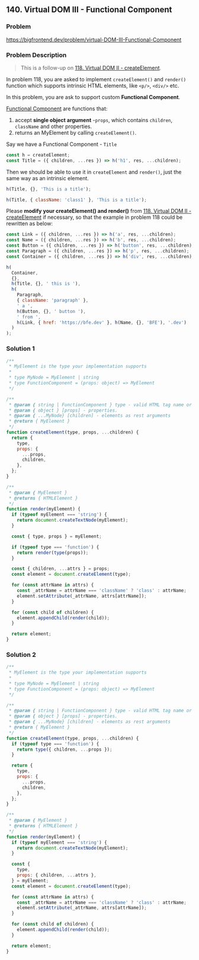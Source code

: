 ## 140. Virtual DOM III - Functional Component

### Problem

https://bigfrontend.dev/problem/virtual-DOM-III-Functional-Component

### Problem Description

> This is a follow-up on [118. Virtual DOM II - createElement](https://bigfrontend.dev/problem/virtual-dom-II-createElement).

In problem 118, you are asked to implement `createElement()` and `render()` function which supports intrinsic HTML elements, like `<p/>`, `<div/>` etc.

In this problem, you are ask to support custom **Functional Component**.

[Functional Component](https://reactjs.org/docs/components-and-props.html#function-and-class-components) are functions that:

1. accept **single object argument** -`props`, which contains `children`, `className` and other properties.
2. returns an MyElement by calling `createElement()`.

Say we have a Functional Component - `Title`

```js
const h = createElement;
const Title = ({ children, ...res }) => h('h1', res, ...children);
```

Then we should be able to use it in `createElement` and `render()`, just the same way as an intrinsic element.

```js
h(Title, {}, 'This is a title');

h(Title, { className: 'class1' }, 'This is a title');
```

Please **modify your createElement() and render()** from [118. Virtual DOM II - createElement](https://bigfrontend.dev/problem/virtual-dom-II-createElement) if necessary, so that the example in problem 118 could be rewritten as below:

```js
const Link = ({ children, ...res }) => h('a', res, ...children);
const Name = ({ children, ...res }) => h('b', res, ...children);
const Button = ({ children, ...res }) => h('button', res, ...children);
const Paragraph = ({ children, ...res }) => h('p', res, ...children);
const Container = ({ children, ...res }) => h('div', res, ...children);

h(
  Container,
  {},
  h(Title, {}, ' this is '),
  h(
    Paragraph,
    { className: 'paragraph' },
    ' a ',
    h(Button, {}, ' button '),
    ' from ',
    h(Link, { href: 'https://bfe.dev' }, h(Name, {}, 'BFE'), '.dev')
  )
);
```

### Solution 1

```js
/**
 * MyElement is the type your implementation supports
 *
 * type MyNode = MyElement | string
 * type FunctionComponent = (props: object) => MyElement
 */

/**
 * @param { string | FunctionComponent } type - valid HTML tag name or Function Component
 * @param { object } [props] - properties.
 * @param { ...MyNode} [children] - elements as rest arguments
 * @return { MyElement }
 */
function createElement(type, props, ...children) {
  return {
    type,
    props: {
      ...props,
      children,
    },
  };
}

/**
 * @param { MyElement }
 * @returns { HTMLElement }
 */
function render(myElement) {
  if (typeof myElement === 'string') {
    return document.createTextNode(myElement);
  }

  const { type, props } = myElement;

  if (typeof type === 'function') {
    return render(type(props));
  }

  const { children, ...attrs } = props;
  const element = document.createElement(type);

  for (const attrName in attrs) {
    const _attrName = attrName === 'className' ? 'class' : attrName;
    element.setAttribute(_attrName, attrs[attrName]);
  }

  for (const child of children) {
    element.appendChild(render(child));
  }

  return element;
}
```

### Solution 2

```js
/**
 * MyElement is the type your implementation supports
 *
 * type MyNode = MyElement | string
 * type FunctionComponent = (props: object) => MyElement
 */

/**
 * @param { string | FunctionComponent } type - valid HTML tag name or Function Component
 * @param { object } [props] - properties.
 * @param { ...MyNode} [children] - elements as rest arguments
 * @return { MyElement }
 */
function createElement(type, props, ...children) {
  if (typeof type === 'function') {
    return type({ children, ...props });
  }

  return {
    type,
    props: {
      ...props,
      children,
    },
  };
}

/**
 * @param { MyElement }
 * @returns { HTMLElement }
 */
function render(myElement) {
  if (typeof myElement === 'string') {
    return document.createTextNode(myElement);
  }

  const {
    type,
    props: { children, ...attrs },
  } = myElement;
  const element = document.createElement(type);

  for (const attrName in attrs) {
    const _attrName = attrName === 'className' ? 'class' : attrName;
    element.setAttribute(_attrName, attrs[attrName]);
  }

  for (const child of children) {
    element.appendChild(render(child));
  }

  return element;
}
```
